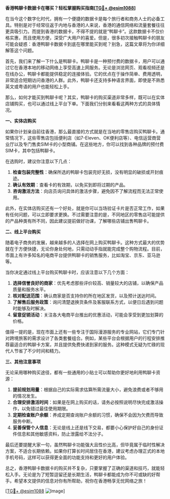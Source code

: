 **香港鸭聊卡数据卡在哪买？轻松掌握购买指南[[TG💪+ @esim1088](https://t.me/s/esim1088)]**

在当今这个数字化时代，拥有一个便捷的数据卡是每个旅行者和商务人士的必备工具。特别是对于经常往返于内地与香港的人来说，香港的通信网络和流量套餐往往更具吸引力。而提到香港的数据卡，不得不提的就是“鸭聊卡”。这款数据卡不仅价格实惠，而且使用方便，深受广大用户的喜爱。但是，很多初次接触鸭聊卡的朋友可能会疑惑：香港鸭聊卡数据卡到底在哪里能买到呢？别急，这篇文章将为你详细解答这个问题。

首先，我们来了解一下什么是鸭聊卡。鸭聊卡是一种预付费的数据卡，用户可以通过它在香港本地的移动网络上享受高速上网服务。无论是浏览网页、观看视频还是在线办公，鸭聊卡都能提供稳定的连接体验。它的优点在于操作简单、费用透明，非常适合短期访问香港的人群。此外，鸭聊卡还支持多种语言界面，即使是不熟悉英文或粤语的用户也能轻松上手。

那么，如何才能买到鸭聊卡呢？其实，鸭聊卡的购买渠道非常多样，既可以在实体店铺购买，也可以通过线上平台下单。下面我们分别来看看这两种方式的具体情况。

**一、实体店购买**

如果你计划亲自前往香港，那么最直接的方式就是在当地的零售店购买鸭聊卡。通常情况下，这些零售店包括便利店（如7-Eleven、OK便利店等）、电信运营商营业厅以及专门售卖SIM卡的小型商铺。在这些地方，你可以找到各种品牌的预付费SIM卡，其中包括鸭聊卡。

在选购时，建议你注意以下几点：

1. **检查包装完整性**：确保所选的鸭聊卡包装完好无损，没有明显的破损或开封痕迹。
2. **确认有效期**：查看卡的有效期，以免买到即将过期的产品。
3. **咨询激活方法**：向店员询问具体的激活步骤，避免因不了解流程而无法正常使用。

此外，在实体店购买还有一个好处，就是你可以当场验证卡片是否正常工作，如果有任何问题，可以立即要求更换。不过需要注意的是，不同地区的零售店可能提供的产品种类有所不同，因此建议提前做好功课，了解哪些店铺出售鸭聊卡。

**二、线上平台购买**

随着电子商务的发展，越来越多的人选择在网上购买鸭聊卡。这种方式最大的优势就在于方便快捷，无论你身处何地，只需动动手指就能完成整个购物流程。目前，市面上有许多知名的电商平台提供鸭聊卡的销售服务，比如淘宝、京东、亚马逊等。

当你决定通过线上平台购买鸭聊卡时，应该注意以下几个方面：

1. **选择信誉良好的商家**：优先考虑那些评价较高、销量较大的店铺，以确保产品质量和服务水平。
2. **核对配送范围**：确认商家是否支持你的所在地区发货，以及预计送达时间。
3. **了解售后服务政策**：询问清楚退换货条件及客服联系方式，以便日后遇到问题时能够及时解决。
4. **留意促销活动**：关注各大电商平台推出的优惠活动，可能会享受到更加划算的价格。

值得一提的是，现在市面上还有一些专注于国际漫游服务的专业网站，它们专门针对跨境旅客的需求设计了各类套餐组合。例如，某些平台会根据用户的行程安排推荐最适合的鸭聊卡方案，并且提供免费快递到家的服务。这种模式无疑为忙碌的现代人节省了不少时间和精力。

**三、其他注意事项**

无论采用哪种购买途径，都有一些通用的小贴士可以帮助你更好地利用鸭聊卡资源：

1. **提前规划用量**：根据自己的实际需求估算所需流量大小，避免浪费或者不够用的情况发生。
2. **合理安排激活时间**：如果是在网上购买的话，请务必按照说明尽快完成激活操作，以免错过最佳使用期限。
3. **定期检查账户余额**：养成定期查询账户余额的习惯，确保不会因为欠费而导致服务中断。
4. **妥善保管个人信息**：无论是线上还是线下交易，都要小心保护好自己的身份证件信息和其他敏感资料，防止泄露给不法分子。

最后还要提醒大家一句，虽然鸭聊卡功能强大且性价比高，但毕竟属于临时性解决方案，不适合长期依赖。如果你打算长时间居住在香港，建议考虑办理正式的本地手机号码，这样可以获得更全面的功能支持和更好的用户体验。

总之，香港鸭聊卡数据卡的购买并不复杂，只要掌握了正确的渠道和技巧，就能轻松入手。无论是为了短暂逗留还是长期生活，鸭聊卡都能成为你不可或缺的好帮手。希望本文提供的信息对你有所帮助，祝你在香港畅享无忧网络之旅！

[[TG💪+ @esim1088](https://t.me/s/esim1088) ![Image](https://i.postimg.cc/4NQfJmqS/Snipaste-2025-05-13-00-14-12.png)]